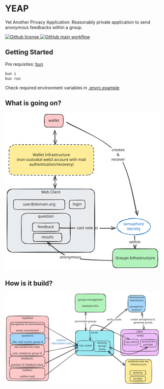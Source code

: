 # YEAP

Yet Another Privacy Application:
Reasonably private application to send anonymous feedbacks within a group.

<a href="https://github.com/sripwoud/yeap/blob/main/LICENSE">
    <img alt="Github license" src="https://img.shields.io/github/license/sripwoud/yeap">
</a>
<a href="https://github.com/sripwoud/yeap/actions?query=workflow%3Amain">
    <img alt="GitHub main workflow" src="https://img.shields.io/github/actions/workflow/status/sripwoud/yeap/main.yml?branch=main&label=main&logo=github">
</a>

## Getting Started

Pre requisites: [bun](https://bun.sh/docs/installation)

```commandline
bun i
bun run
```

Check required environment variables in [.envrc.example](.envrc.example)

## What is going on?

![workflow diagram](./assets/yeap-workflow.svg)

## How is it build?

![architecture diagram](./assets/yeap-architecture.svg)

